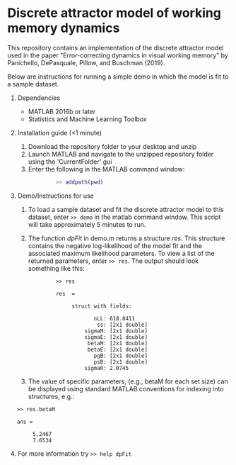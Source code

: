 # Discrete attractor model of working memory dynamics

This repository contains an implementation of the discrete attractor model used in the paper "Error-correcting dynamics in visual working memory" by Panichello, DePasquale, Pillow, and Buschman (2019). 

Below are instructions for running a simple demo in which the model is fit to a sample dataset. 

1. Dependencies

    * MATLAB 2016b or later
    * Statistics and Machine Learning Toolbox
  
2. Installation guide (<1 minute)

    1. Download the repository folder to your desktop and unzip
    2. Launch MATLAB and navigate to the unzipped repository folder using the 'CurrentFolder' gui
    3. Enter the following in the MATLAB command window:
    ```matlab
                >> addpath(pwd)
    ```
3. Demo/Instructions for use
   1. To load a sample dataset and fit the discrete attractor model to this dataset, enter `>> demo` in the matlab command window. This script will take approximately 5 minutes to run. 
    
   2. The function *dpFit* in demo.m returns a structure *res*. This structure contains the negative log-likelihood of the model fit and the associated maximum likelihood parameters. To view a list of the returned parameters, enter `>> res`. The output should look something like this:
    ```
                >> res
                
                res  = 
                
                     struct with fields:
                     
                            nLL: 618.8411
                             ss: [2x1 double]
                         sigmaM: [2x1 double]
                         sigmaE: [2x1 double]
                          betaM: [2x1 double]
                          betaE: [2x1 double]
                            pgB: [2x1 double]
                            psB: [2x1 double]
                         sigmaR: 2.0745
    ```
    
    3. The value of specific parameters, (e.g., betaM for each set size) can be displayed using standard MATLAB conventions for indexing into structures, e.g.:
```
   >> res.betaM
   
   ans = 
   
        5.2467
        7.6534
```        
 4. For more information try `>> help dpFit`
